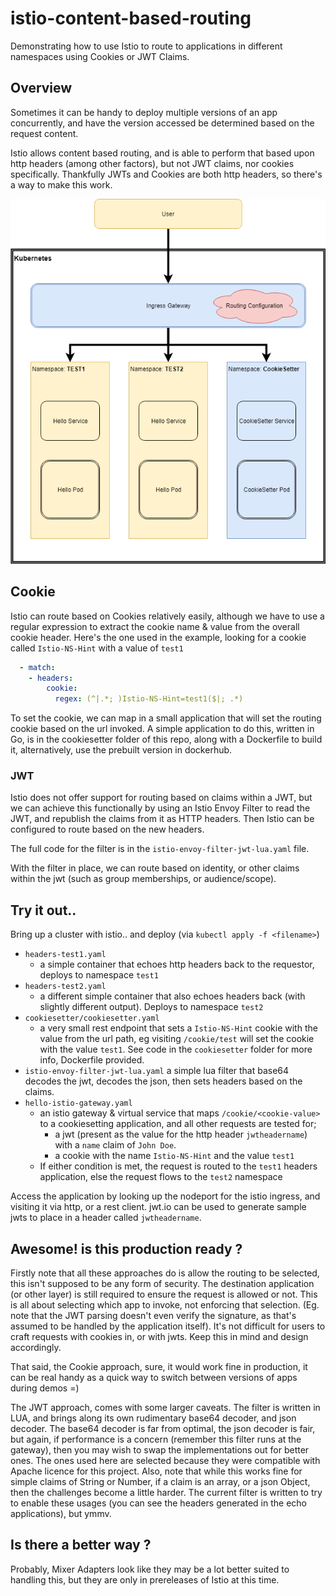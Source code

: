 # istio-content-based-routing
Demonstrating how to use Istio to route to applications in different namespaces using Cookies or JWT Claims.

## Overview
Sometimes it can be handy to deploy multiple versions of an app concurrently, and have the version accessed be determined based on the request content.

Istio allows content based routing, and is able to perform that based upon http headers (among other factors), but not JWT claims, nor cookies specifically. Thankfully JWTs and Cookies are both http headers, so there's a way to make this work. 

![Overview diagram showing example](diagram.png?raw=true "Overview of example deployment")

## Cookie
Istio can route based on Cookies relatively easily, although we have to use a regular expression to extract the cookie name & value from the overall cookie header. Here's the one used in the example, looking for a cookie called `Istio-NS-Hint` with a value of `test1`

```yaml
  - match:
    - headers:
        cookie:
          regex: (^|.*; )Istio-NS-Hint=test1($|; .*)
```          

To set the cookie, we can map in a small application that will set the routing cookie based on the url invoked. A simple application to do this, written in Go, is in the cookiesetter folder of this repo, along with a Dockerfile to build it, alternatively, use the prebuilt version in dockerhub.

### JWT
Istio does not offer support for routing based on claims within a JWT, but we can achieve this functionally by using an Istio Envoy Filter to read the JWT, and republish the claims from it as HTTP headers. Then Istio can be configured to route based on the new headers. 

The full code for the filter is in the `istio-envoy-filter-jwt-lua.yaml` file.

With the filter in place, we can route based on identity, or other claims within the jwt (such as group memberships, or audience/scope).

## Try it out..

Bring up a cluster with istio.. and deploy (via `kubectl apply -f <filename>`)

- `headers-test1.yaml` 
  - a simple container that echoes http headers back to the requestor, deploys to namespace `test1`
- `headers-test2.yaml` 
  - a different simple container that also echoes headers back (with slightly different output). Deploys to namespace `test2`
- `cookiesetter/cookiesetter.yaml`
  - a very small rest endpoint that sets a `Istio-NS-Hint` cookie with the value from the url path, eg visiting `/cookie/test` will set the cookie with the value `test1`. See code in the `cookiesetter` folder for more info, Dockerfile provided.
- `istio-envoy-filter-jwt-lua.yaml` a simple lua filter that base64 decodes the jwt, decodes the json, then sets headers based on the claims.
- `hello-istio-gateway.yaml` 
  - an istio gateway & virtual service that maps `/cookie/<cookie-value>` to a cookiesetting application, and all other requests are tested for; 
    - a jwt (present as the value for the http header `jwtheadername`) with a `name` claim of `John Doe`. 
    - a cookie with the name `Istio-NS-Hint` and the value `test1` 
  - If either condition is met, the request is routed to the `test1` headers application, else the request flows to the `test2` namespace
  
Access the application by looking up the nodeport for the istio ingress, and visiting it via http, or a rest client. 
jwt.io can be used to generate sample jwts to place in a header called `jwtheadername`.

## Awesome! is this production ready ?

Firstly note that all these approaches do is allow the routing to be selected, this isn't supposed to be any form of security. The destination application (or other layer) is still required to ensure the request is allowed or not. This is all about selecting which app to invoke, not enforcing that selection. (Eg. note that the JWT parsing doesn't even verify the signature, as that's assumed to be handled by the application itself). It's not difficult for users to craft requests with cookies in, or with jwts. Keep this in mind and design accordingly. 

That said, the Cookie approach, sure, it would work fine in production, it can be real handy as a quick way to switch between versions of apps during demos =)

The JWT approach, comes with some larger caveats. The filter is written in LUA, and brings along its own rudimentary base64 decoder, and json decoder. The base64 decoder is far from optimal, the json decoder is fair, but again, if performance is a concern (remember this filter runs at the gateway), then you may wish to swap the implementations out for better ones. The ones used here are selected because they were compatible with Apache licence for this project. Also, note that while this works fine for simple claims of String or Number, if a claim is an array, or a json Object, then the challenges become a little harder. The current filter is written to try to enable these usages (you can see the headers generated in the echo applications), but ymmv.

## Is there a better way ?

Probably, Mixer Adapters look like they may be a lot better suited to handling this, but they are only in prereleases of Istio at this time.

